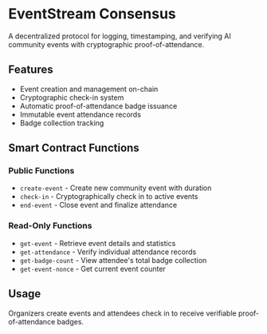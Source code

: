 # EventStream Consensus

A decentralized protocol for logging, timestamping, and verifying AI community events with cryptographic proof-of-attendance.

## Features

- Event creation and management on-chain
- Cryptographic check-in system
- Automatic proof-of-attendance badge issuance
- Immutable event attendance records
- Badge collection tracking

## Smart Contract Functions

### Public Functions

- `create-event` - Create new community event with duration
- `check-in` - Cryptographically check in to active events
- `end-event` - Close event and finalize attendance

### Read-Only Functions

- `get-event` - Retrieve event details and statistics
- `get-attendance` - Verify individual attendance records
- `get-badge-count` - View attendee's total badge collection
- `get-event-nonce` - Get current event counter

## Usage

Organizers create events and attendees check in to receive verifiable proof-of-attendance badges.